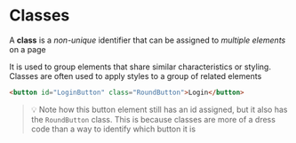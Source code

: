 # Classes
A **class** is a *non-unique* identifier that can be assigned to *multiple elements* on a page

It is used to group elements that share similar characteristics or styling. Classes are often used to apply styles to a group of related elements

```html
<button id="LoginButton" class="RoundButton">Login</button>
```

> 💡 Note how this button element still has an id assigned, but it also has the `RoundButton` class. This is because classes are more of a dress code than a way to identify which button it is